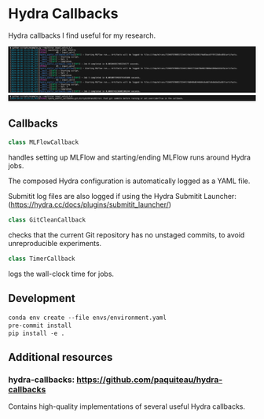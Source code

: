 Hydra Callbacks
===============

Hydra callbacks I find useful for my research.


![image](figs/screenshot.png)
![image](figs/screenshot2.png)


## Callbacks

```python
class MLFlowCallback
```
handles setting up MLFlow and starting/ending MLFlow runs around Hydra jobs.

The composed Hydra configuration is automatically logged as a YAML file.

Submitit log files are also logged if using the Hydra Submitit Launcher: (https://hydra.cc/docs/plugins/submitit_launcher/)

```python
class GitCleanCallback
```
checks that the current Git repository has no unstaged commits, to avoid unreproducible experiments.

```python
class TimerCallback
```
logs the wall-clock time for jobs.


Development
--------

```
conda env create --file envs/environment.yaml
pre-commit install
pip install -e .
```

## Additional resources

### hydra-callbacks: https://github.com/paquiteau/hydra-callbacks

Contains high-quality implementations of several useful Hydra callbacks.
